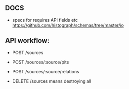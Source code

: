 
## DOCS

- specs for requires API fields etc
https://github.com/histograph/schemas/tree/master/io

## API workflow:

- POST /sources
- POST /sources/:source/pits
- POST /sources/:source/relations

- DELETE /sources means destroying all
 